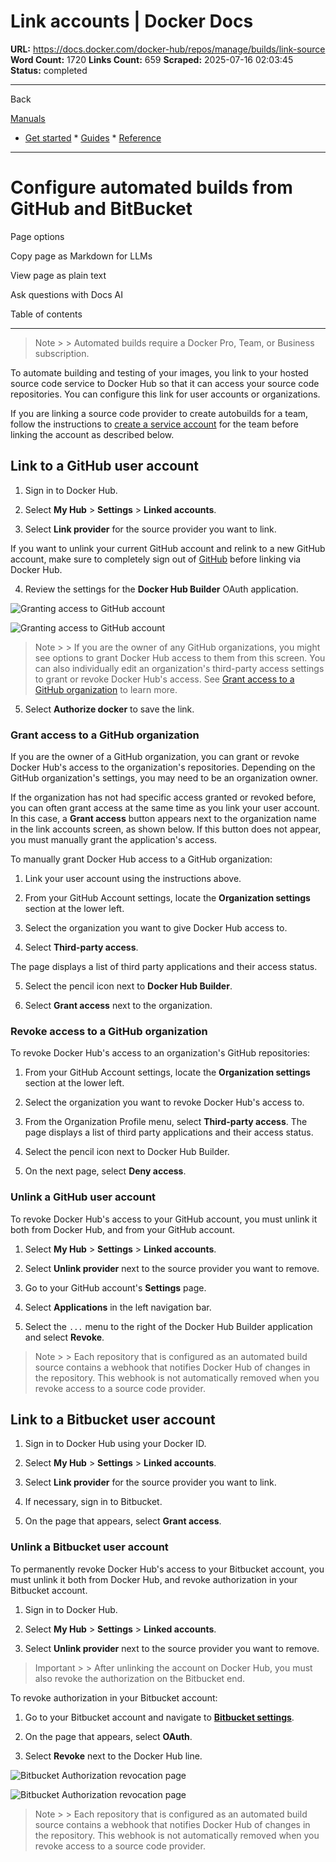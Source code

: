 # Link accounts | Docker Docs

**URL:** https://docs.docker.com/docker-hub/repos/manage/builds/link-source
**Word Count:** 1720
**Links Count:** 659
**Scraped:** 2025-07-16 02:03:45
**Status:** completed

---

Back

[Manuals](https://docs.docker.com/manuals/)

  * [Get started](https://docs.docker.com/get-started/)   * [Guides](https://docs.docker.com/guides/)   * [Reference](https://docs.docker.com/reference/)

* * *

# Configure automated builds from GitHub and BitBucket

Page options

Copy page as Markdown for LLMs

View page as plain text

Ask questions with Docs AI

Table of contents

* * *

> Note >  > Automated builds require a Docker Pro, Team, or Business subscription.

To automate building and testing of your images, you link to your hosted source code service to Docker Hub so that it can access your source code repositories. You can configure this link for user accounts or organizations.

If you are linking a source code provider to create autobuilds for a team, follow the instructions to [create a service account](https://docs.docker.com/docker-hub/repos/manage/builds/#service-users-for-team-autobuilds) for the team before linking the account as described below.

## Link to a GitHub user account

  1. Sign in to Docker Hub.

  2. Select **My Hub** > **Settings** > **Linked accounts**.

  3. Select **Link provider** for the source provider you want to link.

If you want to unlink your current GitHub account and relink to a new GitHub account, make sure to completely sign out of [GitHub](https://github.com/) before linking via Docker Hub.

  4. Review the settings for the **Docker Hub Builder** OAuth application.

![Granting access to GitHub account](https://docs.docker.com/docker-hub/repos/manage/builds/images/authorize-builder.png)

![Granting access to GitHub account](https://docs.docker.com/docker-hub/repos/manage/builds/images/authorize-builder.png)

> Note >  > If you are the owner of any GitHub organizations, you might see options to grant Docker Hub access to them from this screen. You can also individually edit an organization's third-party access settings to grant or revoke Docker Hub's access. See [Grant access to a GitHub organization](https://docs.docker.com/docker-hub/repos/manage/builds/link-source/#grant-access-to-a-github-organization) to learn more.

  5. Select **Authorize docker** to save the link.

### Grant access to a GitHub organization

If you are the owner of a GitHub organization, you can grant or revoke Docker Hub's access to the organization's repositories. Depending on the GitHub organization's settings, you may need to be an organization owner.

If the organization has not had specific access granted or revoked before, you can often grant access at the same time as you link your user account. In this case, a **Grant access** button appears next to the organization name in the link accounts screen, as shown below. If this button does not appear, you must manually grant the application's access.

To manually grant Docker Hub access to a GitHub organization:

  1. Link your user account using the instructions above.

  2. From your GitHub Account settings, locate the **Organization settings** section at the lower left.

  3. Select the organization you want to give Docker Hub access to.

  4. Select **Third-party access**.

The page displays a list of third party applications and their access status.

  5. Select the pencil icon next to **Docker Hub Builder**.

  6. Select **Grant access** next to the organization.

### Revoke access to a GitHub organization

To revoke Docker Hub's access to an organization's GitHub repositories:

  1. From your GitHub Account settings, locate the **Organization settings** section at the lower left.

  2. Select the organization you want to revoke Docker Hub's access to.

  3. From the Organization Profile menu, select **Third-party access**. The page displays a list of third party applications and their access status.

  4. Select the pencil icon next to Docker Hub Builder.

  5. On the next page, select **Deny access**.

### Unlink a GitHub user account

To revoke Docker Hub's access to your GitHub account, you must unlink it both from Docker Hub, and from your GitHub account.

  1. Select **My Hub** > **Settings** > **Linked accounts**.

  2. Select **Unlink provider** next to the source provider you want to remove.

  3. Go to your GitHub account's **Settings** page.

  4. Select **Applications** in the left navigation bar.

  5. Select the `...` menu to the right of the Docker Hub Builder application and select **Revoke**.

> Note >  > Each repository that is configured as an automated build source contains a webhook that notifies Docker Hub of changes in the repository. This webhook is not automatically removed when you revoke access to a source code provider.

## Link to a Bitbucket user account

  1. Sign in to Docker Hub using your Docker ID.

  2. Select **My Hub** > **Settings** > **Linked accounts**.

  3. Select **Link provider** for the source provider you want to link.

  4. If necessary, sign in to Bitbucket.

  5. On the page that appears, select **Grant access**.

### Unlink a Bitbucket user account

To permanently revoke Docker Hub's access to your Bitbucket account, you must unlink it both from Docker Hub, and revoke authorization in your Bitbucket account.

  1. Sign in to Docker Hub.

  2. Select **My Hub** > **Settings** > **Linked accounts**.

  3. Select **Unlink provider** next to the source provider you want to remove.

> Important >  > After unlinking the account on Docker Hub, you must also revoke the authorization on the Bitbucket end.

To revoke authorization in your Bitbucket account:

  1. Go to your Bitbucket account and navigate to [**Bitbucket settings**](https://bitbucket.org/account/settings/app-authorizations/).

  2. On the page that appears, select **OAuth**.

  3. Select **Revoke** next to the Docker Hub line.

![Bitbucket Authorization revocation page](https://docs.docker.com/docker-hub/repos/manage/builds/images/bitbucket-revoke.png)

![Bitbucket Authorization revocation page](https://docs.docker.com/docker-hub/repos/manage/builds/images/bitbucket-revoke.png)

> Note >  > Each repository that is configured as an automated build source contains a webhook that notifies Docker Hub of changes in the repository. This webhook is not automatically removed when you revoke access to a source code provider.